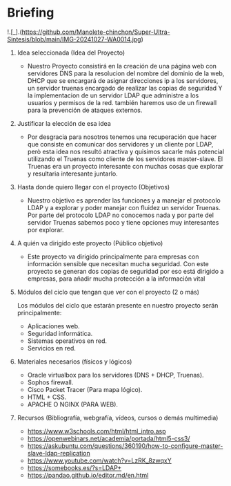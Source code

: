 # Briefing

!.[_].(https://github.com/Manolete-chinchon/Super-Ultra-Sintesis/blob/main/IMG-20241027-WA0014.jpg)

1. Idea seleccionada (Idea del Proyecto)

   - Nuestro Proyecto consistirá en la creación de una página web con servidores DNS para la resolucion del nombre del dominio de la web, DHCP que se encargará de asignar direcciones ip a los servidores, un servidor truenas encargado de realizar las copias de seguridad Y la implementacion de un servidor LDAP que administre a los usuarios y permisos de la red. también haremos uso de un firewall para la prevención de ataques externos.

2. Justificar la elección de esa idea

   - Por desgracia para nosotros tenemos una recuperación que hacer que consiste en comunicar dos servidores y un cliente por LDAP, però esta idea nos resultó atractiva y quisimos sacarle más potencial utilizando el Truenas como cliente de los servidores master-slave. El Truenas era un proyecto interesante con muchas cosas que explorar y resultaria interesante juntarlo.

3. Hasta donde quiero llegar con el proyecto (Objetivos)

   - Nuestro objetivo es aprender las funciones y a manejar el protocolo LDAP y a explorar y poder manejar con fluidez un servidor Truenas. Por parte del protocolo LDAP no conocemos nada y por parte del servidor Truenas sabemos poco y tiene opciones muy interesantes por explorar.

4. A quién va dirigido este proyecto (Público objetivo)

   - Este proyecto va dirigido principalmente para empresas con información sensible que necesitan mucha seguridad. Con este proyecto se generan dos copias de seguridad por eso está dirigido a empresas, para añadir mucha protección a la información vital

5. Módulos del ciclo que tengan que ver con el proyecto (2 o más)

   Los módulos del ciclo que estarán presente en nuestro proyecto serán principalmente:
   - Aplicaciones web.
   - Seguridad informática.
   - Sistemas operativos en red.
   - Servicios en red. 

7. Materiales necesarios (físicos y lógicos)
   
   - Oracle virtualbox para los servidores (DNS + DHCP, Truenas).
   - Sophos firewall.
   - Cisco Packet Tracer (Para mapa lógico).
   - HTML + CSS.
   - APACHE O NGINX (PARA WEB).
     
8. Recursos (Bibliografía, webgrafía, vídeos, cursos o demás multimedia)
   - https://www.w3schools.com/html/html_intro.asp
   - https://openwebinars.net/academia/portada/html5-css3/
   - https://askubuntu.com/questions/360190/how-to-configure-master-slave-ldap-replication
   - https://www.youtube.com/watch?v=LzRK_8zwqxY
   - https://somebooks.es/?s=LDAP+
   - https://pandao.github.io/editor.md/en.html
     
     
   
   
